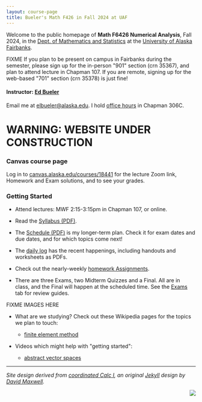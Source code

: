 ```yaml
---
layout: course-page
title: Bueler's Math F426 in Fall 2024 at UAF
---
```


Welcome to the public homepage of **Math F6426 Numerical Analysis**, Fall 2024, in the [Dept. of Mathematics and Statistics](http://www.uaf.edu/dms/) at the [University of Alaska Fairbanks](http://www.uaf.edu/).

FIXME If you plan to be present on campus in Fairbanks during the semester, please sign up for the in-person "901" section (crn 35367), and plan to attend lecture in Chapman 107.  If you are remote, signing up for the web-based "701" section (crn 35378) is just fine!

#### Instructor:  [Ed Bueler](http://bueler.github.io/)

Email me at [elbueler@alaska.edu](mailto:elbueler@alaska.edu).  I hold [office hours](http://bueler.github.io/OffHrs.htm) in Chapman 306C.

# WARNING: WEBSITE UNDER CONSTRUCTION

### Canvas course page

Log in to [canvas.alaska.edu/courses/18441](https://canvas.alaska.edu/courses/18441) for the lecture Zoom link, Homework and Exam solutions, and to see your grades.

### Getting Started

* Attend lectures: MWF 2:15-3:15pm in Chapman 107, or online.

* Read the [Syllabus (PDF)](assets/general/S24/syllabus.pdf).

* The [Schedule (PDF)](assets/general/S24/schedule.pdf) is my longer-term plan.  Check it for exam dates and due dates, and for which topics come next!

* The [daily log](daily) has the recent happenings, including handouts and worksheets as PDFs.

* Check out the nearly-weekly [homework Assignments](homework).

* There are three Exams, two Midterm Quizzes and a Final.  All are in class, and the Final will happen at the scheduled time.  See the [Exams](exams) tab for review guides.

FIXME IMAGES HERE

* What are we studying?  Check out these Wikipedia pages for the topics we plan to touch:

    * [finite element method](https://en.wikipedia.org/wiki/Finite_element_method)

* Videos which might help with "getting started":
    * [abstract vector spaces](https://www.youtube.com/watch?v=TgKwz5Ikpc8)

---
_Site design derived from [coordinated Calc I](https://uaf-math251.github.io/), an original [Jekyll](https://jekyllrb.com/) design by [David Maxwell](https://damaxwell.github.io/)._

[<img src="assets/images/GitHub-Mark-32px.png" align="right">](https://github.com/bueler/numerical "github repository for this site")
